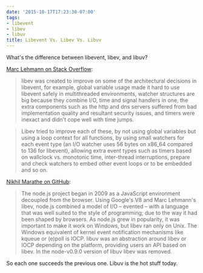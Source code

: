 ```yaml
---
date: '2015-10-17T17:23:30-07:00'
tags:
- libevent
- libev
- libuv
title: Libevent Vs. Libev Vs. Libuv
---
```


What's the difference between libevent, libev, and libuv?

[Marc Lehmann on Stack Overflow](http://stackoverflow.com/questions/9433864/whats-the-difference-between-libev-and-libevent):

>libev was created to improve on some of the architectural decisions in libevent, for example, global variable usage made it hard to use libevent safely in multithreaded environments, watcher structures are big because they combine I/O, time and signal handlers in one, the extra components such as the http and dns servers suffered from bad implementation quality and resultant security issues, and timers were inexact and didn't cope well with time jumps.

>Libev tried to improve each of these, by not using global variables but using a loop context for all functions, by using small watchers for each event type (an I/O watcher uses 56 bytes on x86_64 compared to 136 for libevent), allowing extra event types such as timers based on wallclock vs. monotonic time, inter-thread interruptions, prepare and check watchers to embed other event loops or to be embedded and so on.

[Nikhil Marathe on GitHub](https://nikhilm.github.io/uvbook/introduction.html):

>The node.js project began in 2009 as a JavaScript environment decoupled from the browser. Using Google's V8 and Marc Lehmann's libev, node.js combined a model of I/O – evented – with a language that was well suited to the style of programming; due to the way it had been shaped by browsers. As node.js grew in popularity, it was important to make it work on Windows, but libev ran only on Unix. The Windows equivalent of kernel event notification mechanisms like kqueue or (e)poll is IOCP. libuv was an abstraction around libev or IOCP depending on the platform, providing users an API based on libev. In the node-v0.9.0 version of libuv libev was removed.

So each one succeeds the previous one. Libuv is the hot stuff today.
